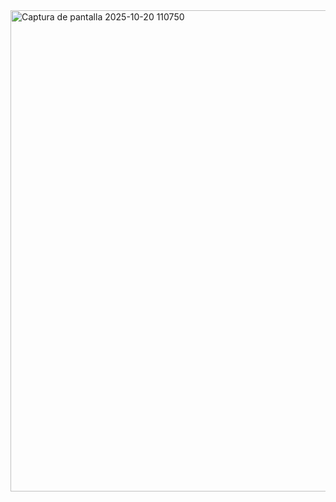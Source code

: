<img width="964" height="770" alt="Captura de pantalla 2025-10-20 110750" src="https://github.com/user-attachments/assets/2c9cfaf7-7fc2-4542-84bf-f7b53a565459" />
